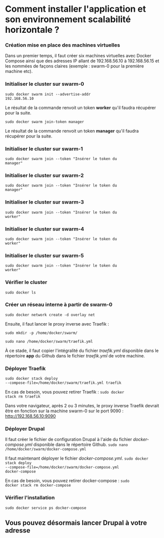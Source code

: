 # Comment installer l'application et son environnement scalabilité horizontale ?

### Création mise en place des machines virtuelles

Dans un premier temps, il faut créer six machines virtuelles avec Docker Compose ainsi que des adresses IP allant de 192.168.56.10 à 192.168.56.15 et les nommées de façons claires (exemple : swarm-0 pour la première machine etc).

### Initialiser le cluster sur swarm-0 

<code>sudo docker swarm init --advertise-addr 192.168.56.10</code>

Le résultat de la commande renvoit un token **worker** qu'il faudra récupérer pour la suite.

<code>sudo docker swarm join-token manager</code>

Le résultat de la commande renvoit un token **manager** qu'il faudra récupérer pour la suite.

### Initialiser le cluster sur swarm-1

<code>sudo docker swarm join --token "Insérer le token du manager"</code>

### Initialiser le cluster sur swarm-2

<code>sudo docker swarm join --token "Insérer le token du manager"</code>

### Initialiser le cluster sur swarm-3

<code>sudo docker swarm join --token "Insérer le token du worker"</code>

### Initialiser le cluster sur swarm-4

<code>sudo docker swarm join --token "Insérer le token du worker"</code>

### Initialiser le cluster sur swarm-5

<code>sudo docker swarm join --token "Insérer le token du worker"</code>

### Vérifier le cluster

<code>sudo docker ls</code>

### Créer un réseau interne à partir de swarm-0

<code>sudo docker network create -d overlay net</code>

Ensuite, il faut lancer le proxy inverse avec Traefik :

<code>sudo mkdir -p /home/docker/swarm/</code>

<code>sudo nano /home/docker/swarm/traefik.yml</code>

À ce stade, il faut copier l'intégralité du fichier *traefik.yml* disponible dans le répertoire **app** du Github dans le fichier *traefik.yml* de votre machine.

### Déployer Traefik

<code>sudo docker stack deploy --compose-file=/home/docker/swarm/traefik.yml traefik</code>

En cas de besoin, vous pouvez retirer Traefik : <code>sudo docker stack rm traefik</code>

Dans votre navigateur, après 2 ou 3 minutes, le proxy inverse Traefik devrait être en fonction sur la machine swarm-0 sur le port 9090 : http://192.168.56.10:9090

### Déployer Drupal

Il faut créer le fichier de configuration Drupal à l'aide du fichier *docker-compose.yml* disponible dans le répertoire Github.
<code>sudo nano /home/docker/swarm/docker-compose.yml</code>

Il faut maintenant déployer le fichier *docker-compose.yml*.
<code>sudo docker stack deploy --compose-file=/home/docker/swarm/docker-compose.yml docker-compose</code>

En cas de besoin, vous pouvez retirer docker-compose : <code>sudo docker stack rm docker-compose</code>

### Vérifier l'installation

<code>sudo docker service ps docker-compose</code>

## Vous pouvez désormais lancer Drupal à votre adresse
